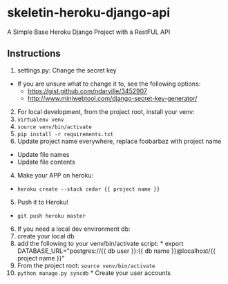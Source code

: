 skeletin-heroku-django-api
===========================

A Simple Base Heroku Django Project with a RestFUL API

Instructions
------------
1. settings.py: Change the secret key
  * If you are unsure what to change it to, see the following options:
    * https://gist.github.com/ndarville/3452907 
    * http://www.miniwebtool.com/django-secret-key-generator/
2. For local development, from the project root, install your venv:
  1. `virtualenv venv`
  2. `source venv/bin/activate`
  3. `pip install -r requirements.txt`
3. Update project name everywhere, replace foobarbaz with project name
  * Update file names
  * Update file contents
4. Make your APP on heroku:
  * `heroku create --stack cedar {{ project name }}`
5. Push it to Heroku!
  * `git push heroku master`
6. If you need a local dev environment db:
  1. create your local db 
  2. add the following to your venv/bin/activate script:
    * export DATABASE_URL="postgres://{{ db user }}:{{ db name }}@localhost/{{ project name }}"
  3. From the project root: `source venv/bin/activate`
  4. `python manage.py syncdb`
    * Create your user accounts
